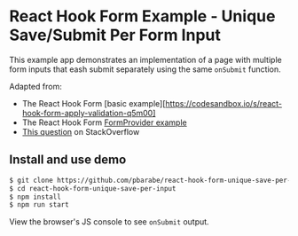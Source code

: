 # React Hook Form Example - Unique Save/Submit Per Form Input

This example app demonstrates an implementation of a page with multiple form inputs
that eash submit separately using the same `onSubmit` function.

Adapted from:
- The React Hook Form [basic example][https://codesandbox.io/s/react-hook-form-apply-validation-q5m00]
- The React Hook Form [FormProvider example](https://react-hook-form.com/docs/formprovider)
- [This question](https://stackoverflow.com/questions/60276510/how-to-make-react-hook-form-work-with-multiple-forms-in-one-page#60277873) on StackOverflow

## Install and use demo

```sh
$ git clone https://github.com/pbarabe/react-hook-form-unique-save-per-input.git
$ cd react-hook-form-unique-save-per-input
$ npm install
$ npm run start
```

View the browser's JS console to see `onSubmit` output.


